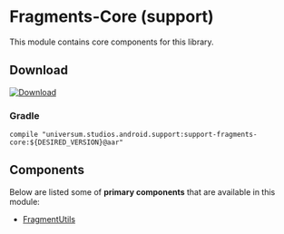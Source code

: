 Fragments-Core (support)
===============

This module contains core components for this library.

## Download ##
[![Download](https://api.bintray.com/packages/universum-studios/android/universum.studios.android.support%3Asupport-fragments/images/download.svg)](https://bintray.com/universum-studios/android/universum.studios.android.support%3Asupport-fragments/_latestVersion)

### Gradle ###

    compile "universum.studios.android.support:support-fragments-core:${DESIRED_VERSION}@aar"

## Components ##

Below are listed some of **primary components** that are available in this module:

- [FragmentUtils](https://github.com/universum-studios/android_fragments/tree/master/library-core/src/main/java/universum/studios/android/fragment/util/FragmentUtils.java)
